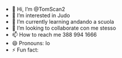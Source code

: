 - 👋 Hi, I’m @TomScan2
- 👀 I’m interested in Judo
- 🌱 I’m currently learning andando a scuola
- 💞️ I’m looking to collaborate con me stesso
- 📫 How to reach me 388 994 1666
- 😄 Pronouns: Io
- ⚡ Fun fact: 

<!---
TomScan2/TomScan2 is a ✨ special ✨ repository because its `README.md` (this file) appears on your GitHub profile.
You can click the Preview link to take a look at your changes.
--->
